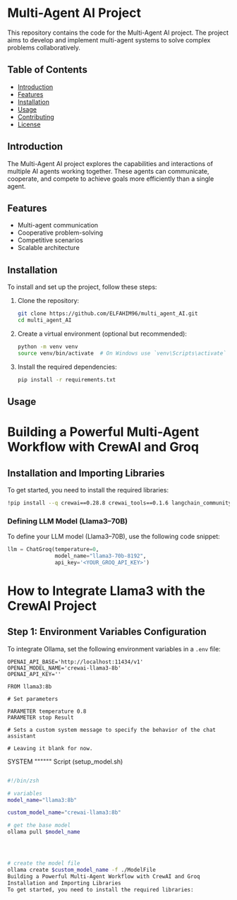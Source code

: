 # Multi-Agent AI Project

This repository contains the code for the Multi-Agent AI project. The project aims to develop and implement multi-agent systems to solve complex problems collaboratively.

## Table of Contents

- [Introduction](#introduction)
- [Features](#features)
- [Installation](#installation)
- [Usage](#usage)
- [Contributing](#contributing)
- [License](#license)

## Introduction

The Multi-Agent AI project explores the capabilities and interactions of multiple AI agents working together. These agents can communicate, cooperate, and compete to achieve goals more efficiently than a single agent.

## Features

- Multi-agent communication
- Cooperative problem-solving
- Competitive scenarios
- Scalable architecture

## Installation

To install and set up the project, follow these steps:

1. Clone the repository:
    ```sh
    git clone https://github.com/ELFAHIM96/multi_agent_AI.git
    cd multi_agent_AI
    ```

2. Create a virtual environment (optional but recommended):
    ```sh
    python -m venv venv
    source venv/bin/activate  # On Windows use `venv\Scripts\activate`
    ```

3. Install the required dependencies:
    ```sh
    pip install -r requirements.txt
    ```

## Usage

# Building a Powerful Multi-Agent Workflow with CrewAI and Groq

## Installation and Importing Libraries

To get started, you need to install the required libraries:

```bash
!pip install --q crewai==0.28.8 crewai_tools==0.1.6 langchain_community==0.0.29 langchain_groq
```
### Defining LLM Model (Llama3–70B)

To define your LLM model (Llama3–70B), use the following code snippet:

```python
llm = ChatGroq(temperature=0,
               model_name="llama3-70b-8192",
               api_key='<YOUR_GROQ_API_KEY>')
```
# How to Integrate Llama3 with the CrewAI Project

## Step 1: Environment Variables Configuration

To integrate Ollama, set the following environment variables in a `.env` file:

```plaintext
OPENAI_API_BASE='http://localhost:11434/v1'
OPENAI_MODEL_NAME='crewai-llama3-8b'
OPENAI_API_KEY=''
```

```plaintext
FROM llama3:8b

# Set parameters

PARAMETER temperature 0.8
PARAMETER stop Result

# Sets a custom system message to specify the behavior of the chat assistant

# Leaving it blank for now.
```

SYSTEM """"""
Script (setup_model.sh)
```bash

#!/bin/zsh

# variables
model_name="llama3:8b"

custom_model_name="crewai-llama3:8b"

# get the base model
ollama pull $model_name




# create the model file
ollama create $custom_model_name -f ./ModelFile
Building a Powerful Multi-Agent Workflow with CrewAI and Groq
Installation and Importing Libraries
To get started, you need to install the required libraries:
```




